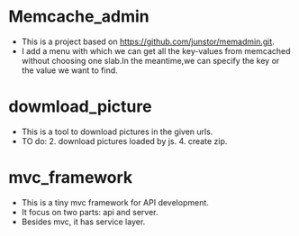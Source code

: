 # Memcache_admin
- This is a project based on https://github.com/junstor/memadmin.git.
- I add a menu with which we can get all the key-values from memcached without choosing one slab.In the meantime,we can specify the key or the value we want to find.

# dowmload_picture
- This is a tool to download pictures in the given urls.
- TO do: 2. download pictures loaded by js. 4. create zip.

# mvc_framework
- This is a tiny mvc framework for API development.
- It focus on two parts: api and server.
- Besides mvc, it has service layer.
